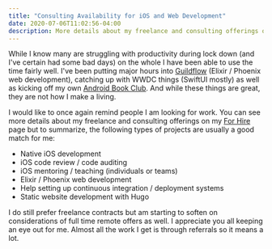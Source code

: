 ```yaml
---
title: "Consulting Availability for iOS and Web Development"
date: 2020-07-06T11:02:56-04:00
description: More details about my freelance and consulting offerings on my For Hire page.
---
```


While I know many are struggling with productivity during lock down (and I've certain had some bad days) on the whole I have been able to use the time fairly well. I've been putting major hours into [Guildflow](/projects/guildflow/) (Elixir / Phoenix web development), catching up with WWDC things (SwiftUI mostly) as well as kicking off my own [Android Book Club](/posts/2020/6/an-android-book-club-for-ios-developers/). And while these things are great, they are not how I make a living.

I would like to once again remind people I am looking for work. You can see more details about my freelance and consulting offerings on my [For Hire](/for-hire/) page but to summarize, the following types of projects are usually a good match for me:

- Native iOS development
- iOS code review / code auditing
- iOS mentoring / teaching (individuals or teams)
- Elixir / Phoenix web development
- Help setting up continuous integration / deployment systems
- Static website development with Hugo

I do still prefer freelance contracts but am starting to soften on considerations of full time remote offers as well. I appreciate you all keeping an eye out for me. Almost all the work I get is through referrals so it means a lot.
